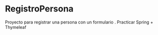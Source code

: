 # RegistroPersona
Proyecto para registrar una persona con un formulario . Practicar Spring + Thymeleaf
